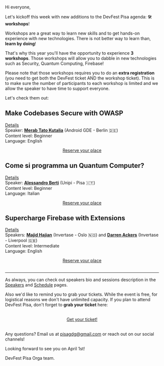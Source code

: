 Hi everyone,

Let's kickoff this week with new additions to the DevFest Pisa agenda: 🛠️ **workshops**!

Workshops are a great way to learn new skills and to get hands-on experience with new technologies. There is not better way to learn than, **learn by doing**!

That's why this year you'll have the opportunity to experience **3 workshops**.
Those workshops will allow you to dabble in new technologies such as Security, Quantum Computing, Firebase!

Please note that those workshops requires you to do an **extra registration** (you need to get both the DevFest ticket AND the workshop ticket). This is to make sure the number of participants to each workshop is limited and we allow the speaker to have time to support everyone.

Let's check them out:

## Make Codebases Secure with OWASP

[Details](/sessions/make_codebases_secure_with_owasp)<br/>
Speaker: [**Merab Tato Kutalia**](/speakers/merab_tato_kutalia) (Android GDE - Berlin 🇩🇪)<br/>
Content level: Beginner<br/>
Language: English<br/>

<div style="text-align: center;">
<a href="https://bit.ly/dfpi23-workshop1" target="_blank" class="style-scope header-content">
  <paper-button primary animated role="button" tabindex="0">Reserve your place</paper-button>
</a>
</div>

## Come si programma un Quantum Computer?

[Details](/sessions/come_si_programma_un_quantum_computer)<br/>
Speaker: [**Alessandro Berti**](/speakers/alessandro_berti) (Unipi - Pisa 🇮🇹)<br/>
Content level: Beginner<br/>
Language: Italian<br/>

<div style="text-align: center;">
<a href="https://bit.ly/dfpi23-workshop2" target="_blank" class="style-scope header-content">
  <paper-button primary animated role="button" tabindex="0">Reserve your place</paper-button>
</a>
</div>


## Supercharge Firebase with Extensions

[Details](/sessions/supercharge_firebase_with_extensions_workshop)<br/>
Speakers: [**Majid Hajian**](/speakers/majid_hajian) (Invertase - Oslo 🇳🇴) and [**Darren Ackers**](/speakers/darren_ackers) (Invertase - Liverpool 🇬🇧) <br/>
Content level: Intermediate<br/>
Language: English<br/>

<div style="text-align: center;">
<a href="https://bit.ly/dfpi23-workshop3" target="_blank" class="style-scope header-content">
  <paper-button primary animated role="button" tabindex="0">Reserve your place</paper-button>
</a>
</div>

<br/>

---

As always, you can check out speakers bio and sessions description in the [Speakers](/speakers) and [Schedule](/schedule) pages.

Also we'd like to remind you to grab your tickets. While the event is free, for logistical reasons we don't have unlimited capacity. If you plan to attend DevFest Pisa, don't forget to **grab your ticket** here:

<br/>
<div style="text-align: center;">
<a href="https://bit.ly/dfpi23-tickets" target="_blank" class="style-scope header-content">
  <paper-button primary animated role="button" tabindex="0">Get your ticket!</paper-button>
</a>
</div>
<br/>

Any questions? Email us at [pisagdg@gmail.com](mailto:pisagdg+devfest@gmail.com) or reach out on our social channels!

Looking forward to see you on April 1st!

DevFest Pisa Orga team.